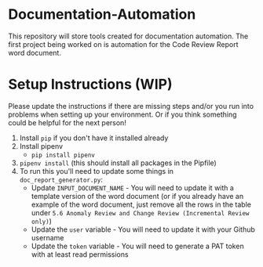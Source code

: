 # Documentation-Automation

This repository will store tools created for documentation automation. The first project being worked on is automation
for the Code Review Report word document.

# Setup Instructions (WIP)

Please update the instructions if there are missing steps and/or you run into problems when setting up your environment.
Or if you think something could be helpful for the next person!

1. Install `pip` if you don't have it installed already
2. Install pipenv
   * `pip install pipenv`
3. `pipenv install` (this should install all packages in the Pipfile)
4. To run this you'll need to update some things in `doc_report_generator.py`:
   * Update `INPUT_DOCUMENT_NAME` - You will need to update it with a template version of the word document (or if you
     already have an example of the word document, just remove all the rows in the table
     under `5.6	Anomaly Review and Change Review (Incremental Review only)`)
   * Update the `user` variable - You will need to update it with your Github username
   * Update the `token` variable - You will need to generate a PAT token with at least read permissions
